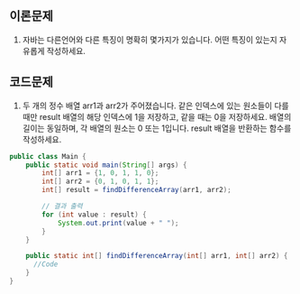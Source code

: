## 이론문제
1. 자바는 다른언어와 다른 특징이 명확히 몇가지가 있습니다. 어떤 특징이 있는지 자유롭게 작성하세요.
## 코드문제
1. 두 개의 정수 배열 arr1과 arr2가 주어졌습니다. 같은 인덱스에 있는 원소들이 다를 때만 result 배열의 해당 인덱스에 1을 저장하고, 같을 때는 0을 저장하세요.
 배열의 길이는 동일하며, 각 배열의 원소는 0 또는 1입니다. result 배열을 반환하는 함수를 작성하세요.
```java
public class Main {
    public static void main(String[] args) {
        int[] arr1 = {1, 0, 1, 1, 0};
        int[] arr2 = {0, 1, 0, 1, 1};
        int[] result = findDifferenceArray(arr1, arr2);

        // 결과 출력
        for (int value : result) {
            System.out.print(value + " ");
        }
    }

    public static int[] findDifferenceArray(int[] arr1, int[] arr2) {
      //Code
    }
}

```
